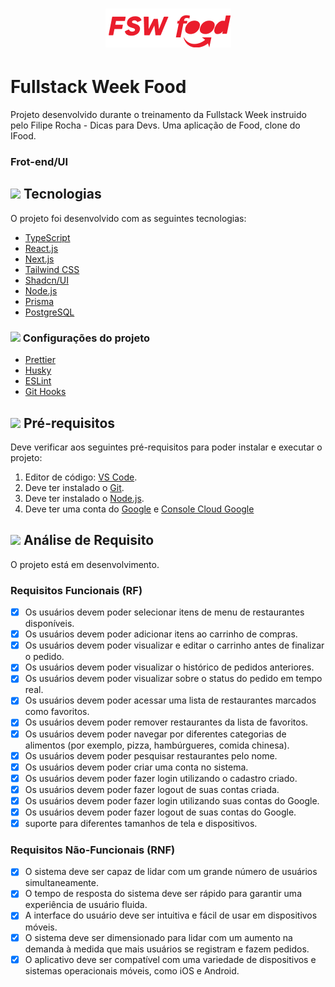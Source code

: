 <h1 align="center">
  <img src="./public/logo.png" alt="Logo do Projeto">
</h1>

# Fullstack Week Food

Projeto desenvolvido durante o treinamento da Fullstack Week instruido pelo Filipe Rocha - Dicas para Devs. 
Uma aplicação de Food, clone do IFood.

### Frot-end/UI


## <img src="https://em-content.zobj.net/source/apple/391/hammer-and-wrench_1f6e0-fe0f.png" height="24px" /> Tecnologias

O projeto foi desenvolvido com as seguintes tecnologias:

- [TypeScript](https://www.typescriptlang.org/)
- [React.js](https://react.dev/)
- [Next.js](https://nextjs.org/)
- [Tailwind CSS](https://tailwindcss.com/)
- [Shadcn/UI](https://ui.shadcn.com/)
- [Node.js](https://nodejs.org/en)
- [Prisma](https://www.prisma.io/)
- [PostgreSQL](https://www.postgresql.org/)

### <img src="https://em-content.zobj.net/source/apple/391/hammer-and-wrench_1f6e0-fe0f.png" height="24px" /> Configurações do projeto
- [Prettier](https://tailwindcss.com/blog/automatic-class-sorting-with-prettier)
- [Husky](https://www.npmjs.com/package/husky)
- [ESLint](https://www.npmjs.com/package/eslint)
- [Git Hooks](https://www.npmjs.com/package/git-hooks?activeTab=readme)

## <img src="https://em-content.zobj.net/source/apple/391/clipboard_1f4cb.png" height="24px" /> Pré-requisitos

Deve verificar aos seguintes pré-requisitos para poder instalar e executar o projeto:

1. Editor de código: [VS Code](https://code.visualstudio.com/download/).
2. Deve ter instalado o [Git](https://git-scm.com/downloads/).
3. Deve ter instalado o [Node.js](https://nodejs.org/en/).
4. Deve ter uma conta do [Google](https://gogole.com/) e [Console Cloud Google](https://console.cloud.google.com/)

## <img src="https://em-content.zobj.net/source/apple/391/rocket_1f680.png" height="24px" /> Análise de Requisito

O projeto está em desenvolvimento.

### Requisitos Funcionais (RF)

- [x] Os usuários devem poder selecionar itens de menu de restaurantes disponíveis.
- [x] Os usuários devem poder adicionar itens ao carrinho de compras.
- [x] Os usuários devem poder visualizar e editar o carrinho antes de finalizar o pedido.
- [x] Os usuários devem poder visualizar o histórico de pedidos anteriores.
- [x] Os usuários devem poder visualizar sobre o status do pedido em tempo real.
- [x] Os usuários devem poder acessar uma lista de restaurantes marcados como favoritos.
- [x] Os usuários devem poder remover restaurantes da lista de favoritos.
- [x] Os usuários devem poder navegar por diferentes categorias de alimentos (por exemplo, pizza, hambúrgueres, comida chinesa).
- [x] Os usuários devem poder pesquisar restaurantes pelo nome.
- [x] Os usuários devem poder criar uma conta no sistema.
- [x] Os usuários devem poder fazer login utilizando o cadastro criado.
- [x] Os usuários devem poder fazer logout de suas contas criada.
- [x] Os usuários devem poder fazer login utilizando suas contas do Google.
- [x] Os usuários devem poder fazer logout de suas contas do Google.
- [x] suporte para diferentes tamanhos de tela e dispositivos.

### Requisitos Não-Funcionais (RNF)

- [x] O sistema deve ser capaz de lidar com um grande número de usuários simultaneamente.
- [x] O tempo de resposta do sistema deve ser rápido para garantir uma experiência de usuário fluida.
- [x] A interface do usuário deve ser intuitiva e fácil de usar em dispositivos móveis.
- [x] O sistema deve ser dimensionado para lidar com um aumento na demanda à medida que mais usuários se registram e fazem pedidos.
- [x] O aplicativo deve ser compatível com uma variedade de dispositivos e sistemas operacionais móveis, como iOS e Android.
